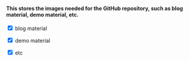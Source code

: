 
#### This stores the images needed for the GitHub repository, such as blog material, demo material, etc.

<input type="checkbox" checked> blog material </input>

<input type="checkbox" checked> demo material </input>

<input type="checkbox" checked> etc </input>